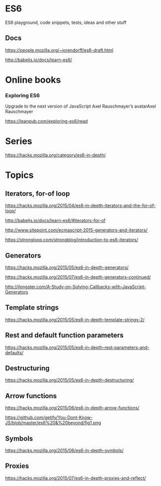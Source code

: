 # ES6
ES6 playground, code snippets, tests, ideas and other stuff

## Docs
https://people.mozilla.org/~jorendorff/es6-draft.html

http://babeljs.io/docs/learn-es6/

# Online books

### Exploring ES6

Upgrade to the next version of JavaScript
Axel Rauschmayer’s avatarAxel Rauschmayer

https://leanpub.com/exploring-es6/read



# Series
https://hacks.mozilla.org/category/es6-in-depth/

# Topics

## Iterators, for-of loop
https://hacks.mozilla.org/2015/04/es6-in-depth-iterators-and-the-for-of-loop/

http://babeljs.io/docs/learn-es6/#iterators-for-of

http://www.sitepoint.com/ecmascript-2015-generators-and-iterators/

https://strongloop.com/strongblog/introduction-to-es6-iterators/


## Generators
https://hacks.mozilla.org/2015/05/es6-in-depth-generators/

https://hacks.mozilla.org/2015/07/es6-in-depth-generators-continued/

http://jlongster.com/A-Study-on-Solving-Callbacks-with-JavaScript-Generators    


## Template strings
https://hacks.mozilla.org/2015/05/es6-in-depth-template-strings-2/

## Rest and default function parameters
https://hacks.mozilla.org/2015/05/es6-in-depth-rest-parameters-and-defaults/

## Destructuring
https://hacks.mozilla.org/2015/05/es6-in-depth-destructuring/

## Arrow functions
https://hacks.mozilla.org/2015/06/es6-in-depth-arrow-functions/

https://github.com/getify/You-Dont-Know-JS/blob/master/es6%20&%20beyond/fig1.png

## Symbols
https://hacks.mozilla.org/2015/06/es6-in-depth-symbols/

## Proxies
https://hacks.mozilla.org/2015/07/es6-in-depth-proxies-and-reflect/

